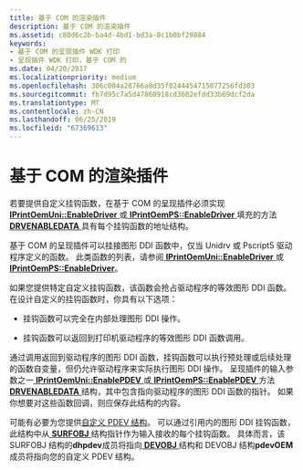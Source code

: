 ```yaml
---
title: 基于 COM 的渲染插件
description: 基于 COM 的渲染插件
ms.assetid: c80d6c2b-ba4d-4bd1-bd3a-8c1b0bf29884
keywords:
- 基于 COM 的呈现插件 WDK 打印
- 呈现插件 WDK 打印，基于 COM 的
ms.date: 04/20/2017
ms.localizationpriority: medium
ms.openlocfilehash: 306c004a28766a0d35f0244454715077256fd303
ms.sourcegitcommit: fb7d95c7a5d47860918cd3602efdd33b69dcf2da
ms.translationtype: MT
ms.contentlocale: zh-CN
ms.lasthandoff: 06/25/2019
ms.locfileid: "67369613"
---
```

# <a name="com-based-rendering-plug-ins"></a>基于 COM 的渲染插件





若要提供自定义挂钩函数，在基于 COM 的呈现插件必须实现[ **IPrintOemUni::EnableDriver** ](https://docs.microsoft.com/windows-hardware/drivers/ddi/content/prcomoem/nf-prcomoem-iprintoemuni-enabledriver)或[ **IPrintOemPS::EnableDriver** ](https://docs.microsoft.com/windows-hardware/drivers/ddi/content/prcomoem/nf-prcomoem-iprintoemps-enabledriver)填充的方法[ **DRVENABLEDATA** ](https://docs.microsoft.com/windows/desktop/api/winddi/ns-winddi-tagdrvenabledata)具有每个挂钩函数的地址结构。

基于 COM 的呈现插件可以挂接图形 DDI 函数中，仅当 Unidrv 或 Pscript5 驱动程序定义的函数。 此类函数的列表，请参阅[ **IPrintOemUni::EnableDriver** ](https://docs.microsoft.com/windows-hardware/drivers/ddi/content/prcomoem/nf-prcomoem-iprintoemuni-enabledriver)或[ **IPrintOemPS::EnableDriver**](https://docs.microsoft.com/windows-hardware/drivers/ddi/content/prcomoem/nf-prcomoem-iprintoemps-enabledriver)。

如果您提供特定自定义挂钩函数，该函数会抢占驱动程序的等效图形 DDI 函数。 在设计自定义的挂钩函数时，你具有以下选项：

-   挂钩函数可以完全在内部处理图形 DDI 操作。

-   挂钩函数可以返回到打印机驱动程序的等效图形 DDI 函数调用。

通过调用返回到驱动程序的图形 DDI 函数，挂钩函数可以执行预处理或后续处理的函数自变量，但仍允许驱动程序来实际执行图形 DDI 操作。 呈现插件的输入参数之一[ **IPrintOemUni::EnablePDEV** ](https://docs.microsoft.com/windows-hardware/drivers/ddi/content/prcomoem/nf-prcomoem-iprintoemuni-enablepdev)或[ **IPrintOemPS::EnablePDEV** ](https://docs.microsoft.com/windows-hardware/drivers/ddi/content/prcomoem/nf-prcomoem-iprintoemps-enablepdev)方法[ **DRVENABLEDATA** ](https://docs.microsoft.com/windows/desktop/api/winddi/ns-winddi-tagdrvenabledata)结构，其中包含指向驱动程序的图形 DDI 函数的指针。 如果你想要对这些函数回调，则应保存此结构的内容。

可能有必要为您提供[自定义 PDEV 结构](customized-pdev-structures.md)。 可以通过引用内的图形 DDI 挂钩函数，此结构中从[ **SURFOBJ** ](https://docs.microsoft.com/windows/desktop/api/winddi/ns-winddi-_surfobj)结构指针作为输入接收的每个挂钩函数。 具体而言，该 SURFOBJ 结构的**dhpdev**成员将指向[ **DEVOBJ** ](https://docs.microsoft.com/windows-hardware/drivers/ddi/content/printoem/ns-printoem-_devobj)结构和 DEVOBJ 结构**pdevOEM**成员将指向您的自定义 PDEV 结构。

 

 




